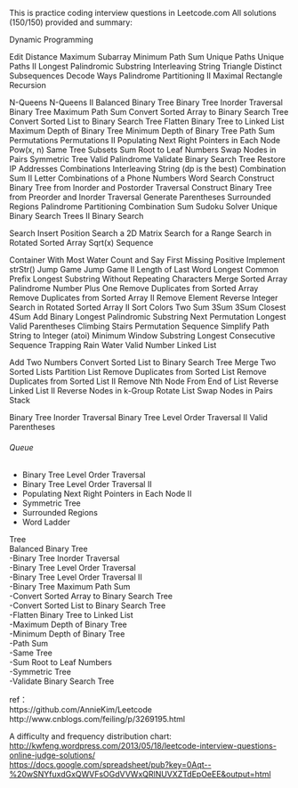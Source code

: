 This is practice coding interview questions in Leetcode.com 
All solutions (150/150) provided and summary:

Dynamic Programming

Edit Distance
Maximum Subarray
Minimum Path Sum
Unique Paths
Unique Paths II
Longest Palindromic Substring
Interleaving String
Triangle
Distinct Subsequences
Decode Ways
Palindrome Partitioning II
Maximal Rectangle
Recursion

N-Queens
N-Queens II
Balanced Binary Tree
Binary Tree Inorder Traversal
Binary Tree Maximum Path Sum
Convert Sorted Array to Binary Search Tree
Convert Sorted List to Binary Search Tree
Flatten Binary Tree to Linked List
Maximum Depth of Binary Tree
Minimum Depth of Binary Tree
Path Sum
Permutations
Permutations II
Populating Next Right Pointers in Each Node
Pow(x, n)
Same Tree
Subsets
Sum Root to Leaf Numbers
Swap Nodes in Pairs
Symmetric Tree
Valid Palindrome
Validate Binary Search Tree
Restore IP Addresses
Combinations
Interleaving String (dp is the best)
Combination Sum II
Letter Combinations of a Phone Numbers
Word Search
Construct Binary Tree from Inorder and Postorder Traversal
Construct Binary Tree from Preorder and Inorder Traversal
Generate Parentheses
Surrounded Regions 
Palindrome Partitioning
Combination Sum
Sudoku Solver
Unique Binary Search Trees II
Binary Search

Search Insert Position
Search a 2D Matrix
Search for a Range
Search in Rotated Sorted Array
Sqrt(x)
Sequence

Container With Most Water
Count and Say
First Missing Positive
Implement strStr()
Jump Game
Jump Game II
Length of Last Word
Longest Common Prefix
Longest Substring Without Repeating Characters
Merge Sorted Array
Palindrome Number
Plus One
Remove Duplicates from Sorted Array
Remove Duplicates from Sorted Array II
Remove Element
Reverse Integer
Search in Rotated Sorted Array II
Sort Colors
Two Sum
3Sum
3Sum Closest
4Sum
Add Binary
Longest Palindromic Substring
Next Permutation
Longest Valid Parentheses
Climbing Stairs
Permutation Sequence
Simplify Path
String to Integer (atoi)
Minimum Window Substring
Longest Consecutive Sequence
Trapping Rain Water
Valid Number
Linked List

Add Two Numbers
Convert Sorted List to Binary Search Tree
Merge Two Sorted Lists
Partition List
Remove Duplicates from Sorted List
Remove Duplicates from Sorted List II
Remove Nth Node From End of List
Reverse Linked List II
Reverse Nodes in k-Group
Rotate List
Swap Nodes in Pairs
Stack

Binary Tree Inorder Traversal
Binary Tree Level Order Traversal II
Valid Parentheses

<h6>Queue</h6>
<ul>
   <li>Binary Tree Level Order Traversal</li>
   <li>Binary Tree Level Order Traversal II</li>
   <li>Populating Next Right Pointers in Each Node II</li>
   <li>Symmetric Tree</li>
   <li>Surrounded Regions</li>
   <li>Word Ladder</li>
</ul>

<p>
Tree<br>
   Balanced Binary Tree<br>
   -Binary Tree Inorder Traversal<br>
   -Binary Tree Level Order Traversal<br>
   -Binary Tree Level Order Traversal II<br>
   -Binary Tree Maximum Path Sum<br>
   -Convert Sorted Array to Binary Search Tree<br>
   -Convert Sorted List to Binary Search Tree<br>
   -Flatten Binary Tree to Linked List<br>
   -Maximum Depth of Binary Tree<br>
   -Minimum Depth of Binary Tree<br>
   -Path Sum<br>
   -Same Tree<br>
   -Sum Root to Leaf Numbers<br>
   -Symmetric Tree<br>
   -Validate Binary Search Tree<br>
</p>

<p>
ref：<br>
   https://github.com/AnnieKim/Leetcode <br>
   http://www.cnblogs.com/feiling/p/3269195.html <br>
   
A difficulty and frequency distribution chart: <br>
http://kwfeng.wordpress.com/2013/05/18/leetcode-interview-questions-online-judge-solutions/ <br>
https://docs.google.com/spreadsheet/pub?key=0Aqt--%20wSNYfuxdGxQWVFsOGdVVWxQRlNUVXZTdEpOeEE&output=html <br>
</p>


